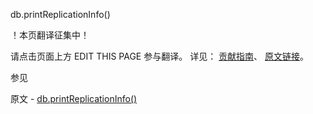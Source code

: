  db.printReplicationInfo()

 ！本页翻译征集中！

请点击页面上方 EDIT THIS PAGE 参与翻译。
详见：
[贡献指南]( https://github.com/whaleal/MongoDB-Manual-zh/blob/master/CONTRIBUTING.md )、
[原文链接](  https://docs.mongodb.com/manual/reference/method/db.printReplicationInfo/  )。

 参见

原文 - [db.printReplicationInfo()]( https://docs.mongodb.com/manual/reference/method/db.printReplicationInfo/ )

